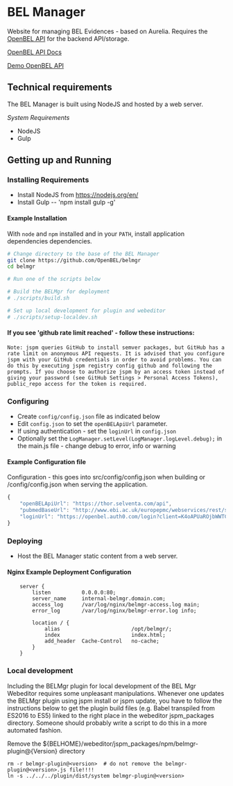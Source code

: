 # BEL Manager

Website for managing BEL Evidences - based on Aurelia.  Requires the [OpenBEL API][OpenBEL API] for the backend API/storage.

[OpenBEL API Docs][OpenBEL API Docs]

[Demo OpenBEL API][Demo OpenBEL API]

## Technical requirements

The BEL Manager is built using NodeJS and hosted by a web server.

*System Requirements*

- NodeJS
- Gulp


## Getting up and Running

### Installing Requirements

- Install NodeJS from https://nodejs.org/en/
- Install Gulp -- 'npm install gulp -g'

#### Example Installation

With ``node`` and ``npm`` installed and in your ``PATH``, install application dependencies
dependencies.

```bash
# Change directory to the base of the BEL Manager
git clone https://github.com/OpenBEL/belmgr
cd belmgr

# Run one of the scripts below

# Build the BELMgr for deployment
# ./scripts/build.sh

# Set up local development for plugin and webeditor
# ./scripts/setup-localdev.sh

```

#### If you see 'github rate limit reached' - follow these instructions:
    Note: jspm queries GitHub to install semver packages, but GitHub has a rate limit on anonymous API requests. It is advised that you configure jspm with your GitHub credentials in order to avoid problems. You can do this by executing jspm registry config github and following the prompts. If you choose to authorize jspm by an access token instead of giving your password (see GitHub Settings > Personal Access Tokens), public_repo access for the token is required.


### Configuring

- Create ``config/config.json`` file as indicated below
- Edit ``config.json`` to set the ``openBELApiUrl`` parameter.
- If using authentication - set the ``loginUrl`` in ``config.json``
- Optionally set the ``LogManager.setLevel(LogManager.logLevel.debug);`` in the main.js file - change debug to error, info or warning

#### Example Configuration file

Configuration - this goes into src/config/config.json when building or /config/config.json when serving the application.

```javascript
{
    "openBELApiUrl": "https://thor.selventa.com/api",
    "pubmedBaseUrl": "http://www.ebi.ac.uk/europepmc/webservices/rest/search",
    "loginUrl": "https://openbel.auth0.com/login?client=K4oAPUaROjbWWTCoAhf0nKYfTGsZWbHE&protocol=oauth2&response_type=token&scope=openid%20profile"
}

```


### Deploying

- Host the BEL Manager static content from a web server.

#### Nginx Example Deployment Configuration

```
    server {
        listen          0.0.0.0:80;
        server_name     internal-belmgr.domain.com;
        access_log      /var/log/nginx/belmgr-access.log main;
        error_log       /var/log/nginx/belmgr-error.log info;

        location / {
            alias                       /opt/belmgr/;
            index                       index.html;
            add_header  Cache-Control   no-cache;
        }
    }
```

[OpenBEL API]:      https://github.com/OpenBEL/openbel-api
[OpenBEL API Docs]: http://next.belframework.org/
[Demo OpenBEL API]: http://next.belframework.org/api

### Local development

Including the BELMgr plugin for local development of the BEL Mgr Webeditor requires some unpleasant manipulations.  Whenever one updates the BELMgr plugin using jspm install or jspm update, you have to follow the instructions below to get the plugin build files (e.g. Babel transpiled from ES2016 to ES5) linked to the right place in the webeditor jspm_packages directory.  Someone should probably write a script to do this in a more automated fashion.  

Remove the ${BELHOME}/webeditor/jspm_packages/npm/belmgr-plugin\@{Version} directory

    rm -r belmgr-plugin@<version>  # do not remove the belmgr-plugin@<version>.js file!!!!
    ln -s ../../../plugin/dist/system belmgr-plugin@<version>
